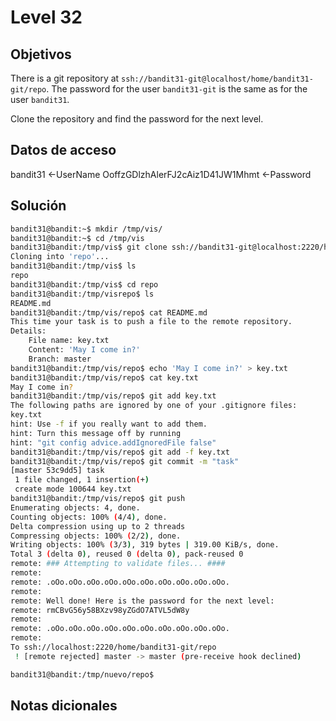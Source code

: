 # Level 32

## Objetivos
There is a git repository at `ssh://bandit31-git@localhost/home/bandit31-git/repo`. The password for the user `bandit31-git` is the same as for the user `bandit31`.

Clone the repository and find the password for the next level.

## Datos de acceso 
bandit31 <-UserName
OoffzGDlzhAlerFJ2cAiz1D41JW1Mhmt <-Password
## Solución 
```bash
bandit31@bandit:~$ mkdir /tmp/vis/
bandit31@bandit:~$ cd /tmp/vis
bandit31@bandit:/tmp/vis$ git clone ssh://bandit31-git@localhost:2220/home/bandit31-git/repo
Cloning into 'repo'...
bandit31@bandit:/tmp/vis$ ls
repo
bandit31@bandit:/tmp/vis$ cd repo
bandit31@bandit:/tmp/visrepo$ ls
README.md
bandit31@bandit:/tmp/vis/repo$ cat README.md
This time your task is to push a file to the remote repository.
Details:
    File name: key.txt
    Content: 'May I come in?'
    Branch: master
bandit31@bandit:/tmp/vis/repo$ echo 'May I come in?' > key.txt
bandit31@bandit:/tmp/vis/repo$ cat key.txt
May I come in?
bandit31@bandit:/tmp/vis/repo$ git add key.txt
The following paths are ignored by one of your .gitignore files:
key.txt
hint: Use -f if you really want to add them.
hint: Turn this message off by running
hint: "git config advice.addIgnoredFile false"
bandit31@bandit:/tmp/vis/repo$ git add -f key.txt
bandit31@bandit:/tmp/vis/repo$ git commit -m "task"
[master 53c9dd5] task
 1 file changed, 1 insertion(+)
 create mode 100644 key.txt
bandit31@bandit:/tmp/vis/repo$ git push
Enumerating objects: 4, done.
Counting objects: 100% (4/4), done.
Delta compression using up to 2 threads
Compressing objects: 100% (2/2), done.
Writing objects: 100% (3/3), 319 bytes | 319.00 KiB/s, done.
Total 3 (delta 0), reused 0 (delta 0), pack-reused 0
remote: ### Attempting to validate files... ####
remote:
remote: .oOo.oOo.oOo.oOo.oOo.oOo.oOo.oOo.oOo.oOo.
remote:
remote: Well done! Here is the password for the next level:
remote: rmCBvG56y58BXzv98yZGdO7ATVL5dW8y
remote:
remote: .oOo.oOo.oOo.oOo.oOo.oOo.oOo.oOo.oOo.oOo.
remote:
To ssh://localhost:2220/home/bandit31-git/repo
 ! [remote rejected] master -> master (pre-receive hook declined)

bandit31@bandit:/tmp/nuevo/repo$
```

## Notas dicionales